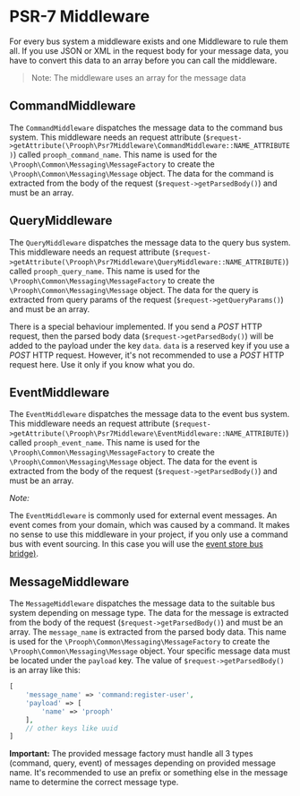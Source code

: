 # PSR-7 Middleware
For every bus system a middleware exists and one Middleware to rule them all. If you use JSON or XML in the request body
for your message data, you have to convert this data to an array before you can call the middleware.

> Note: The middleware uses an array for the message data

## CommandMiddleware
The `CommandMiddleware` dispatches the message data to the command bus system. This middleware needs an request attribute 
(`$request->getAttribute(\Prooph\Psr7Middleware\CommandMiddleware::NAME_ATTRIBUTE)`) called `prooph_command_name`. 
This name is used for the `\Prooph\Common\Messaging\MessageFactory` to create the `\Prooph\Common\Messaging\Message` 
object. The data for the command is extracted from the body of the request (`$request->getParsedBody()`) and must be an 
array.

## QueryMiddleware
The `QueryMiddleware` dispatches the message data to the query bus system. This middleware needs an request attribute 
(`$request->getAttribute(\Prooph\Psr7Middleware\QueryMiddleware::NAME_ATTRIBUTE)`) called `prooph_query_name`. 
This name is used for the `\Prooph\Common\Messaging\MessageFactory` to create the `\Prooph\Common\Messaging\Message` 
object. The data for the query is extracted from query params of the request (`$request->getQueryParams()`) and must be an 
array.

There is a special behaviour implemented. If you send a *POST* HTTP request, then the parsed body data (`$request->getParsedBody()`) 
will be added to the payload under the key `data`. `data` is a reserved key if you use a *POST* HTTP request. However, it's
not recommended to use a *POST* HTTP request here. Use it only if you know what you do.

## EventMiddleware
The `EventMiddleware` dispatches the message data to the event bus system. This middleware needs an request attribute 
(`$request->getAttribute(\Prooph\Psr7Middleware\EventMiddleware::NAME_ATTRIBUTE)`) called `prooph_event_name`. 
This name is used for the `\Prooph\Common\Messaging\MessageFactory` to create the `\Prooph\Common\Messaging\Message` 
object. The data for the event is extracted from the body of the request (`$request->getParsedBody()`) and must be an 
array.

*Note:*

The `EventMiddleware` is commonly used for external event messages. An event comes from your domain, which was caused
by a command. It makes no sense to use this middleware in your project, if you only use a command bus with event sourcing. 
In  this case you will use the [event store bus bridge)](https://github.com/prooph/event-store-bus-bridge "Marry CQRS with Event Sourcing").

## MessageMiddleware
The `MessageMiddleware` dispatches the message data to the suitable bus system depending on message type. The data 
for the message is extracted from the body of the request (`$request->getParsedBody()`) and must be an array. The 
`message_name` is extracted from the parsed body data. This name is used for the `\Prooph\Common\Messaging\MessageFactory` 
to create the `\Prooph\Common\Messaging\Message` object. Your specific message data must be located under the `payload` 
key. The value of `$request->getParsedBody()` is an array like this:

```php
[
    'message_name' => 'command:register-user',
    'payload' => [
        'name' => 'prooph'
    ],
    // other keys like uuid
]
```

**Important:** The provided message factory must handle all 3 types (command, query, event) of messages depending on 
provided message name. It's recommended to use an prefix or something else in the message name to determine the correct
message type. 
